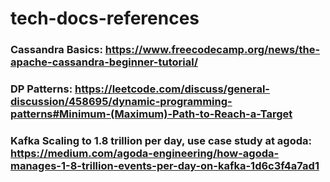 # tech-docs-references

### Cassandra Basics: https://www.freecodecamp.org/news/the-apache-cassandra-beginner-tutorial/
### DP Patterns: https://leetcode.com/discuss/general-discussion/458695/dynamic-programming-patterns#Minimum-(Maximum)-Path-to-Reach-a-Target
### Kafka Scaling to 1.8 trillion per day, use case study at agoda: https://medium.com/agoda-engineering/how-agoda-manages-1-8-trillion-events-per-day-on-kafka-1d6c3f4a7ad1

